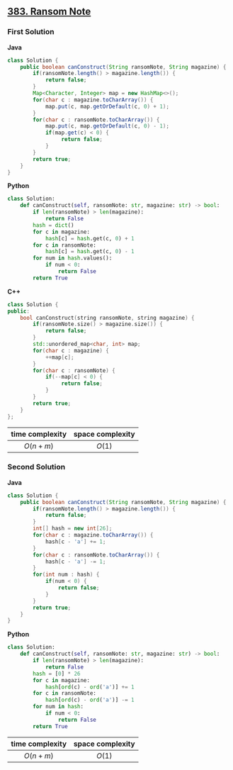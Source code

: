 ## [383. Ransom Note](https://leetcode.cn/problems/ransom-note/)

### First Solution

**Java**

```java
class Solution {
    public boolean canConstruct(String ransomNote, String magazine) {
        if(ransomNote.length() > magazine.length()) {
            return false;
        }
        Map<Character, Integer> map = new HashMap<>();
        for(char c : magazine.toCharArray()) {
            map.put(c, map.getOrDefault(c, 0) + 1);
        }
        for(char c : ransomNote.toCharArray()) {
            map.put(c, map.getOrDefault(c, 0) - 1);
            if(map.get(c) < 0) {
                 return false;   
            }
        }
        return true;
    }
}
```
**Python**
```python
class Solution:
    def canConstruct(self, ransomNote: str, magazine: str) -> bool:
        if len(ransomNote) > len(magazine):
            return False
        hash = dict()
        for c in magazine:
            hash[c] = hash.get(c, 0) + 1
        for c in ransomNote:
            hash[c] = hash.get(c, 0) - 1
        for num in hash.values():
            if num < 0:
                return False
        return True
```

**C++**

```c++
class Solution {
public:
    bool canConstruct(string ransomNote, string magazine) {
        if(ransomNote.size() > magazine.size()) {
            return false;
        }
        std::unordered_map<char, int> map;
        for(char c : magazine) {
            ++map[c];
        }
        for(char c : ransomNote) {
            if(--map[c] < 0) {
                 return false;   
            }
        }
        return true;
    }
};
```


|time complexity|space complexity|
|:-------------:|:--------------:|
|$O(n + m)$     |$O(1)$          |


### Second Solution
**Java**
```java
class Solution {
    public boolean canConstruct(String ransomNote, String magazine) {
        if(ransomNote.length() > magazine.length()) {
            return false;
        }
        int[] hash = new int[26];
        for(char c : magazine.toCharArray()) {
            hash[c - 'a'] += 1;
        }
        for(char c : ransomNote.toCharArray()) {
            hash[c - 'a'] -= 1;
        }
        for(int num : hash) {
            if(num < 0) {
                return false;
            }
        }
        return true;
    }
}
```
**Python**
```python
class Solution:
    def canConstruct(self, ransomNote: str, magazine: str) -> bool:
        if len(ransomNote) > len(magazine):
            return False
        hash = [0] * 26
        for c in magazine:
            hash[ord(c) - ord('a')] += 1
        for c in ransomNote:
            hash[ord(c) - ord('a')] -= 1
        for num in hash:
            if num < 0:
                return False
        return True
```

|time complexity|space complexity|
|:-------------:|:--------------:|
|$O(n + m)$     |$O(1)$          |